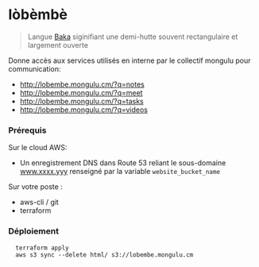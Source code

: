 # lòbèmbè
> Langue [Baka](https://fr.wikipedia.org/wiki/Baka_(langue_oubanguienne)) siginifiant une demi-hutte souvent rectangulaire et largement ouverte

 Donne accès aux services utilisés en interne par le collectif mongulu pour communication:
  - http://lobembe.mongulu.cm/?q=notes  
  - http://lobembe.mongulu.cm/?q=meet
  - http://lobembe.mongulu.cm/?q=tasks
  - http://lobembe.mongulu.cm/?q=videos

### Prérequis
Sur le cloud AWS:
* Un enregistrement DNS dans Route 53 reliant le sous-domaine www.xxxx.yyy  renseigné par la variable `website_bucket_name` 

Sur votre poste : 
* aws-cli / git
* terraform

### Déploiement

```
  terraform apply
  aws s3 sync --delete html/ s3://lobembe.mongulu.cm
```    
